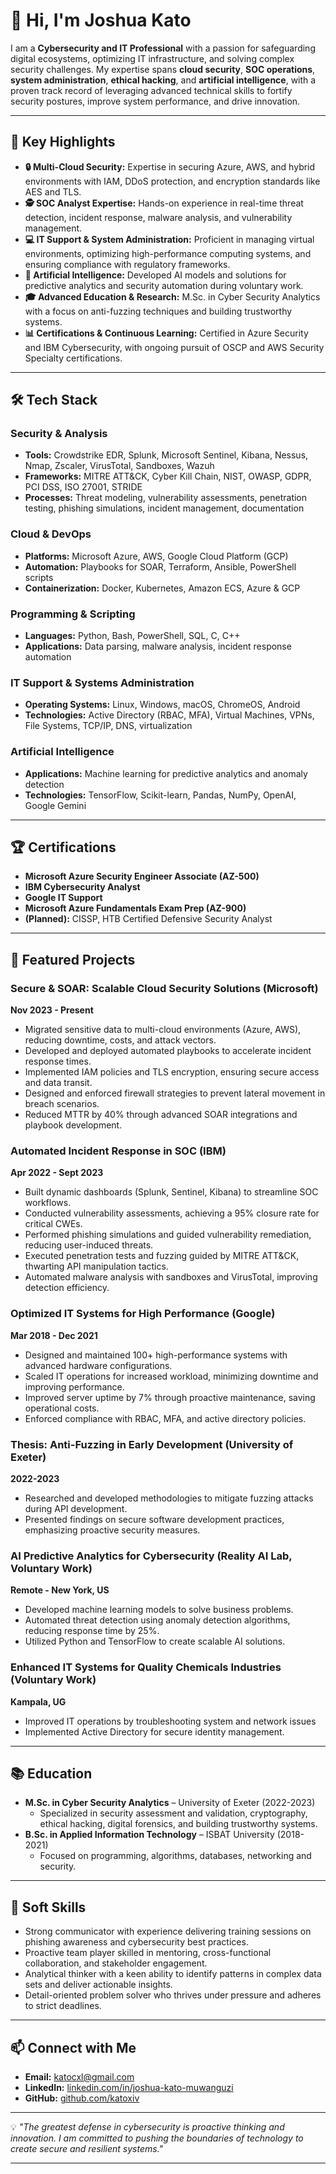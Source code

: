 # 👋 Hi, I'm Joshua Kato

I am a **Cybersecurity and IT Professional** with a passion for safeguarding digital ecosystems, optimizing IT infrastructure, and solving complex security challenges. My expertise spans **cloud security**, **SOC operations**, **system administration**, **ethical hacking**, and **artificial intelligence**, with a proven track record of leveraging advanced technical skills to fortify security postures, improve system performance, and drive innovation.

---

## 🚀 **Key Highlights**

- **🔒 Multi-Cloud Security:** Expertise in securing Azure, AWS, and hybrid environments with IAM, DDoS protection, and encryption standards like AES and TLS.
- **🕵️ SOC Analyst Expertise:** Hands-on experience in real-time threat detection, incident response, malware analysis, and vulnerability management.
- **💻 IT Support & System Administration:** Proficient in managing virtual environments, optimizing high-performance computing systems, and ensuring compliance with regulatory frameworks.
- **🤖 Artificial Intelligence:** Developed AI models and solutions for predictive analytics and security automation during voluntary work.
- **🎓 Advanced Education & Research:** M.Sc. in Cyber Security Analytics with a focus on anti-fuzzing techniques and building trustworthy systems.
- **📊 Certifications & Continuous Learning:** Certified in Azure Security and IBM Cybersecurity, with ongoing pursuit of OSCP and AWS Security Specialty certifications.

---

## 🛠️ **Tech Stack**

### **Security & Analysis**
- **Tools:** Crowdstrike EDR, Splunk, Microsoft Sentinel, Kibana, Nessus, Nmap, Zscaler, VirusTotal, Sandboxes, Wazuh
- **Frameworks:** MITRE ATT&CK, Cyber Kill Chain, NIST, OWASP, GDPR, PCI DSS, ISO 27001, STRIDE
- **Processes:** Threat modeling, vulnerability assessments, penetration testing, phishing simulations, incident management, documentation

### **Cloud & DevOps**
- **Platforms:** Microsoft Azure, AWS, Google Cloud Platform (GCP)
- **Automation:** Playbooks for SOAR, Terraform, Ansible, PowerShell scripts
- **Containerization:** Docker, Kubernetes, Amazon ECS, Azure & GCP

### **Programming & Scripting**
- **Languages:** Python, Bash, PowerShell, SQL, C, C++
- **Applications:** Data parsing, malware analysis, incident response automation

### **IT Support & Systems Administration**
- **Operating Systems:** Linux, Windows, macOS, ChromeOS, Android
- **Technologies:** Active Directory (RBAC, MFA), Virtual Machines, VPNs, File Systems, TCP/IP, DNS, virtualization

### **Artificial Intelligence**
- **Applications:** Machine learning for predictive analytics and anomaly detection
- **Technologies:** TensorFlow, Scikit-learn, Pandas, NumPy, OpenAI, Google Gemini

---

## 🏆 **Certifications**

- **Microsoft Azure Security Engineer Associate (AZ-500)**
- **IBM Cybersecurity Analyst**
- **Google IT Support**
- **Microsoft Azure Fundamentals Exam Prep (AZ-900)**
- **(Planned):** CISSP, HTB Certified Defensive Security Analyst

---

## 💼 **Featured Projects**

### **Secure & SOAR: Scalable Cloud Security Solutions** (Microsoft)  
**Nov 2023 - Present**  
- Migrated sensitive data to multi-cloud environments (Azure, AWS), reducing downtime, costs, and attack vectors.
- Developed and deployed automated playbooks to accelerate incident response times.
- Implemented IAM policies and TLS encryption, ensuring secure access and data transit.
- Designed and enforced firewall strategies to prevent lateral movement in breach scenarios.
- Reduced MTTR by 40% through advanced SOAR integrations and playbook development.

### **Automated Incident Response in SOC** (IBM)  
**Apr 2022 - Sept 2023**  
- Built dynamic dashboards (Splunk, Sentinel, Kibana) to streamline SOC workflows.
- Conducted vulnerability assessments, achieving a 95% closure rate for critical CWEs.
- Performed phishing simulations and guided vulnerability remediation, reducing user-induced threats.
- Executed penetration tests and fuzzing guided by MITRE ATT&CK, thwarting API manipulation tactics.
- Automated malware analysis with sandboxes and VirusTotal, improving detection efficiency.

### **Optimized IT Systems for High Performance** (Google)  
**Mar 2018 - Dec 2021**  
- Designed and maintained 100+ high-performance systems with advanced hardware configurations.
- Scaled IT operations for increased workload, minimizing downtime and improving performance.
- Improved server uptime by 7% through proactive maintenance, saving operational costs.
- Enforced compliance with RBAC, MFA, and active directory policies.

### **Thesis: Anti-Fuzzing in Early Development** (University of Exeter)  
**2022-2023**  
- Researched and developed methodologies to mitigate fuzzing attacks during API development.
- Presented findings on secure software development practices, emphasizing proactive security measures.

### **AI Predictive Analytics for Cybersecurity** (Reality AI Lab, Voluntary Work)  
**Remote - New York, US**  
- Developed machine learning models to solve business problems.
- Automated threat detection using anomaly detection algorithms, reducing response time by 25%.
- Utilized Python and TensorFlow to create scalable AI solutions.

### **Enhanced IT Systems for Quality Chemicals Industries** (Voluntary Work)  
**Kampala, UG**  
- Improved IT operations by troubleshooting system and network issues
- Implemented Active Directory for secure identity management.

---

## 📚 **Education**

- **M.Sc. in Cyber Security Analytics** – University of Exeter (2022-2023)  
  - Specialized in security assessment and validation, cryptography, ethical hacking, digital forensics, and building trustworthy systems.  
- **B.Sc. in Applied Information Technology** – ISBAT University (2018-2021)  
  - Focused on programming, algorithms, databases, networking and security.

---

## 🌟 **Soft Skills**

- Strong communicator with experience delivering training sessions on phishing awareness and cybersecurity best practices.  
- Proactive team player skilled in mentoring, cross-functional collaboration, and stakeholder engagement.  
- Analytical thinker with a keen ability to identify patterns in complex data sets and deliver actionable insights.  
- Detail-oriented problem solver who thrives under pressure and adheres to strict deadlines.

---

## 📫 **Connect with Me**

- **Email:** [katocxl@gmail.com](mailto:katocxl@gmail.com)  
- **LinkedIn:** [linkedin.com/in/joshua-kato-muwanguzi](https://www.linkedin.com/in/joshua-kato-muwanguzi/)  
- **GitHub:** [github.com/katoxiv](https://github.com/katoxiv)  

---

💡 *"The greatest defense in cybersecurity is proactive thinking and innovation. I am committed to pushing the boundaries of technology to create secure and resilient systems."*  

---
